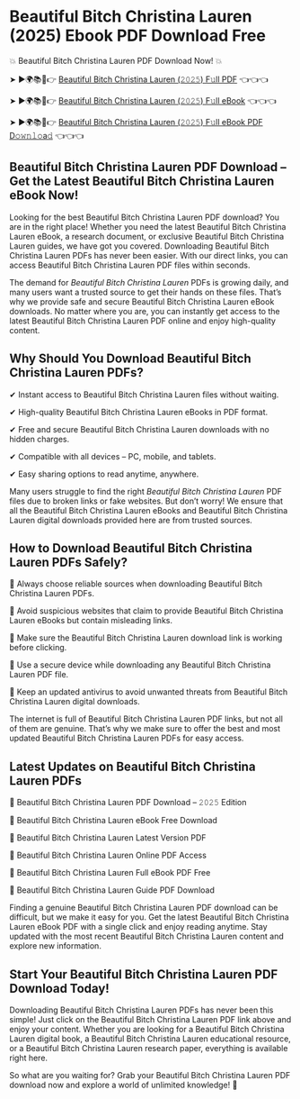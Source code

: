 # Beautiful Bitch Christina Lauren (2025) Ebook PDF Download Free

💥 Beautiful Bitch Christina Lauren PDF Download Now! 💥

➤ ►🌍📚📱👉 [Beautiful Bitch Christina Lauren (𝟸𝟶𝟸𝟻) F𝚞ll PDF](https://getpdf.xyz/beautiful-bitch-christina-lauren) 👈👈👈


➤ ►🌍📚📱👉 [Beautiful Bitch Christina Lauren (𝟸𝟶𝟸𝟻) F𝚞ll eBook](https://getpdf.xyz/beautiful-bitch-christina-lauren) 👈👈👈


➤ ►🌍📚📱👉 [Beautiful Bitch Christina Lauren (𝟸𝟶𝟸𝟻) F𝚞ll eBook PDF D𝚘𝚠𝚗𝚕𝚘a𝚍](https://getpdf.xyz/beautiful-bitch-christina-lauren) 👈👈👈


## Beautiful Bitch Christina Lauren PDF Download – Get the Latest Beautiful Bitch Christina Lauren eBook Now!

Looking for the best Beautiful Bitch Christina Lauren PDF download? You are in the right place! Whether you need the latest Beautiful Bitch Christina Lauren eBook, a research document, or exclusive Beautiful Bitch Christina Lauren guides, we have got you covered. Downloading Beautiful Bitch Christina Lauren PDFs has never been easier. With our direct links, you can access Beautiful Bitch Christina Lauren PDF files within seconds.

The demand for *Beautiful Bitch Christina Lauren* PDFs is growing daily, and many users want a trusted source to get their hands on these files. That’s why we provide safe and secure Beautiful Bitch Christina Lauren eBook downloads. No matter where you are, you can instantly get access to the latest Beautiful Bitch Christina Lauren PDF online and enjoy high-quality content.

## Why Should You Download Beautiful Bitch Christina Lauren PDFs?

✔ Instant access to Beautiful Bitch Christina Lauren files without waiting.

✔ High-quality Beautiful Bitch Christina Lauren eBooks in PDF format.

✔ Free and secure Beautiful Bitch Christina Lauren downloads with no hidden charges.

✔ Compatible with all devices – PC, mobile, and tablets.

✔ Easy sharing options to read anytime, anywhere.

Many users struggle to find the right *Beautiful Bitch Christina Lauren* PDF files due to broken links or fake websites. But don’t worry! We ensure that all the Beautiful Bitch Christina Lauren eBooks and Beautiful Bitch Christina Lauren digital downloads provided here are from trusted sources.

## How to Download Beautiful Bitch Christina Lauren PDFs Safely?

📌 Always choose reliable sources when downloading Beautiful Bitch Christina Lauren PDFs.

📌 Avoid suspicious websites that claim to provide Beautiful Bitch Christina Lauren eBooks but contain misleading links.

📌 Make sure the Beautiful Bitch Christina Lauren download link is working before clicking.

📌 Use a secure device while downloading any Beautiful Bitch Christina Lauren PDF file.

📌 Keep an updated antivirus to avoid unwanted threats from Beautiful Bitch Christina Lauren digital downloads.

The internet is full of Beautiful Bitch Christina Lauren PDF links, but not all of them are genuine. That’s why we make sure to offer the best and most updated Beautiful Bitch Christina Lauren PDFs for easy access.

## Latest Updates on Beautiful Bitch Christina Lauren PDFs

🔹 Beautiful Bitch Christina Lauren PDF Download – 𝟸𝟶𝟸𝟻 Edition

🔹 Beautiful Bitch Christina Lauren eBook Free Download

🔹 Beautiful Bitch Christina Lauren Latest Version PDF

🔹 Beautiful Bitch Christina Lauren Online PDF Access

🔹 Beautiful Bitch Christina Lauren Full eBook PDF Free

🔹 Beautiful Bitch Christina Lauren Guide PDF Download

Finding a genuine Beautiful Bitch Christina Lauren PDF download can be difficult, but we make it easy for you. Get the latest Beautiful Bitch Christina Lauren eBook PDF with a single click and enjoy reading anytime. Stay updated with the most recent Beautiful Bitch Christina Lauren content and explore new information.

## Start Your Beautiful Bitch Christina Lauren PDF Download Today!

Downloading Beautiful Bitch Christina Lauren PDFs has never been this simple! Just click on the Beautiful Bitch Christina Lauren PDF link above and enjoy your content. Whether you are looking for a Beautiful Bitch Christina Lauren digital book, a Beautiful Bitch Christina Lauren educational resource, or a Beautiful Bitch Christina Lauren research paper, everything is available right here.

So what are you waiting for? Grab your Beautiful Bitch Christina Lauren PDF download now and explore a world of unlimited knowledge! 🚀